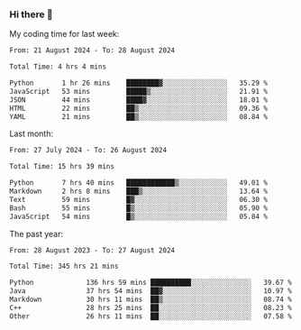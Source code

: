 ### Hi there 👋

My coding time for last week:

<!--START_SECTION:week-->

```txt
From: 21 August 2024 - To: 28 August 2024

Total Time: 4 hrs 4 mins

Python       1 hr 26 mins    ████████▓░░░░░░░░░░░░░░░░   35.29 %
JavaScript   53 mins         █████▒░░░░░░░░░░░░░░░░░░░   21.91 %
JSON         44 mins         ████▓░░░░░░░░░░░░░░░░░░░░   18.01 %
HTML         22 mins         ██▒░░░░░░░░░░░░░░░░░░░░░░   09.36 %
YAML         21 mins         ██▒░░░░░░░░░░░░░░░░░░░░░░   08.84 %
```

<!--END_SECTION:week-->

Last month:

<!--START_SECTION:month-->

```txt
From: 27 July 2024 - To: 26 August 2024

Total Time: 15 hrs 39 mins

Python       7 hrs 40 mins   ████████████▒░░░░░░░░░░░░   49.01 %
Markdown     2 hrs 8 mins    ███▒░░░░░░░░░░░░░░░░░░░░░   13.64 %
Text         59 mins         █▓░░░░░░░░░░░░░░░░░░░░░░░   06.30 %
Bash         55 mins         █▒░░░░░░░░░░░░░░░░░░░░░░░   05.90 %
JavaScript   54 mins         █▒░░░░░░░░░░░░░░░░░░░░░░░   05.84 %
```

<!--END_SECTION:month-->

The past year:

<!--START_SECTION:year-->

```txt
From: 28 August 2023 - To: 27 August 2024

Total Time: 345 hrs 21 mins

Python             136 hrs 59 mins ██████████░░░░░░░░░░░░░░░   39.67 %
Java               37 hrs 54 mins  ██▓░░░░░░░░░░░░░░░░░░░░░░   10.97 %
Markdown           30 hrs 11 mins  ██▒░░░░░░░░░░░░░░░░░░░░░░   08.74 %
C++                28 hrs 25 mins  ██░░░░░░░░░░░░░░░░░░░░░░░   08.23 %
Other              26 hrs 11 mins  ██░░░░░░░░░░░░░░░░░░░░░░░   07.58 %
```

<!--END_SECTION:year-->
